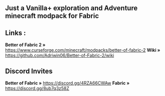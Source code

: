 ## Just a Vanilla+ exploration and Adventure minecraft modpack for Fabric

## Links :

**Better of Fabric 2 »** https://www.curseforge.com/minecraft/modpacks/better-of-fabric-2
**Wiki »** https://github.com/Adriwin06/Better-of-Fabric-2/wiki

## Discord Invites

**Better of Fabric »** https://discord.gg/4RZA66CWAw
**Fabric »** https://discord.gg/8ub7q3z58Z
